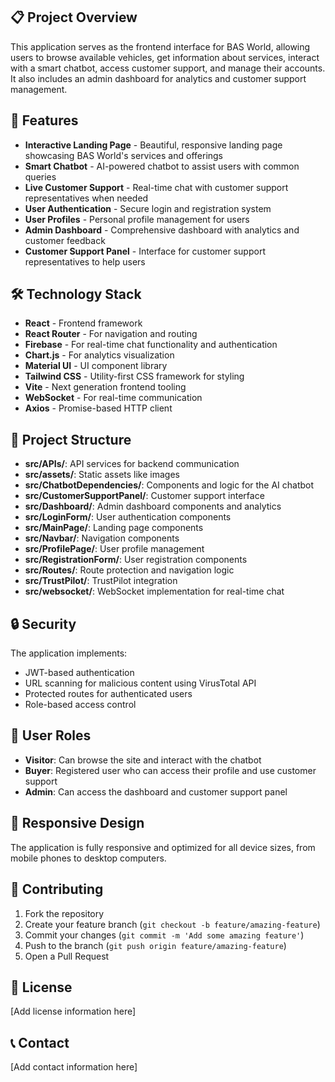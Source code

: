 ## 📋 Project Overview

This application serves as the frontend interface for BAS World, allowing users to browse available vehicles, get information about services, interact with a smart chatbot, access customer support, and manage their accounts. It also includes an admin dashboard for analytics and customer support management.

## 🚀 Features

- **Interactive Landing Page** - Beautiful, responsive landing page showcasing BAS World's services and offerings
- **Smart Chatbot** - AI-powered chatbot to assist users with common queries
- **Live Customer Support** - Real-time chat with customer support representatives when needed
- **User Authentication** - Secure login and registration system
- **User Profiles** - Personal profile management for users
- **Admin Dashboard** - Comprehensive dashboard with analytics and customer feedback
- **Customer Support Panel** - Interface for customer support representatives to help users

## 🛠️ Technology Stack

- **React** - Frontend framework
- **React Router** - For navigation and routing
- **Firebase** - For real-time chat functionality and authentication
- **Chart.js** - For analytics visualization
- **Material UI** - UI component library
- **Tailwind CSS** - Utility-first CSS framework for styling
- **Vite** - Next generation frontend tooling
- **WebSocket** - For real-time communication
- **Axios** - Promise-based HTTP client



## 📁 Project Structure

- **src/APIs/**: API services for backend communication
- **src/assets/**: Static assets like images
- **src/ChatbotDependencies/**: Components and logic for the AI chatbot
- **src/CustomerSupportPanel/**: Customer support interface
- **src/Dashboard/**: Admin dashboard components and analytics
- **src/LoginForm/**: User authentication components
- **src/MainPage/**: Landing page components
- **src/Navbar/**: Navigation components
- **src/ProfilePage/**: User profile management
- **src/RegistrationForm/**: User registration components
- **src/Routes/**: Route protection and navigation logic
- **src/TrustPilot/**: TrustPilot integration
- **src/websocket/**: WebSocket implementation for real-time chat

## 🔒 Security

The application implements:
- JWT-based authentication
- URL scanning for malicious content using VirusTotal API
- Protected routes for authenticated users
- Role-based access control

## 👥 User Roles

- **Visitor**: Can browse the site and interact with the chatbot
- **Buyer**: Registered user who can access their profile and use customer support
- **Admin**: Can access the dashboard and customer support panel

## 📱 Responsive Design

The application is fully responsive and optimized for all device sizes, from mobile phones to desktop computers.

## 🤝 Contributing

1. Fork the repository
2. Create your feature branch (`git checkout -b feature/amazing-feature`)
3. Commit your changes (`git commit -m 'Add some amazing feature'`)
4. Push to the branch (`git push origin feature/amazing-feature`)
5. Open a Pull Request

## 📄 License

[Add license information here]

## 📞 Contact

[Add contact information here]
